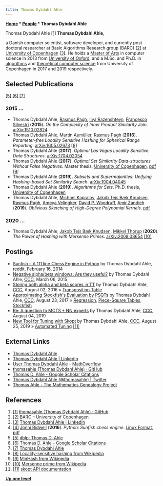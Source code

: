 ```yaml
---
title: Thomas Dybdahl Ahle
---
```

**[Home](Home "Home") \* [People](People "People") \* Thomas Dybdahl Ahle**



 [](https://github.com/thomasahle) Thomas Dybdahl Ahle <a id="cite-note-1" href="#cite-ref-1">[1]</a> 
**Thomas Dybdahl Ahle**,  

a Danish computer scientist, software developer, and currently post doctoral researcher at Basic Algorithms Research group (BARC) <a id="cite-note-2" href="#cite-ref-2">[2]</a> at [University of Copenhagen](https://en.wikipedia.org/wiki/University_of_Copenhagen) <a id="cite-note-3" href="#cite-ref-3">[3]</a>.
He holds a [Master of Arts](https://en.wikipedia.org/wiki/Master_of_Arts#Oxford.2C_Cambridge.2C_Dublin_.28conferred.2C_not_earned.29) in computer science in 2013 from [University of Oxford](https://en.wikipedia.org/wiki/University_of_Oxford), 
and a M.Sc. and Ph.D. in [algorithms](Algorithms "Algorithms") and [theoretical computer science](https://en.wikipedia.org/wiki/Theoretical_computer_science) from University of Copenhagen in 2017 and 2019 respectively. 



## Selected Publications


<a id="cite-note-5" href="#cite-ref-5">[5]</a> <a id="cite-note-6" href="#cite-ref-6">[6]</a> <a id="cite-note-7" href="#cite-ref-7">[7]</a>



### 2015 ...


* Thomas Dybdahl Ahle, [Rasmus Pagh](Mathematician#RPagh "Mathematician"), [Ilya Razenshteyn](Mathematician#IRazenshteyn "Mathematician"), [Francesco Silvestri](https://dblp.uni-trier.de/pers/hd/s/Silvestri_0001:Francesco) (**2015**). *On the Complexity of Inner Product Similarity Join*. [arXiv:1510.02824](https://arxiv.org/abs/1510.02824)
* Thomas Dybdahl Ahle, [Martin Aumüller](Mathematician#MAumueller "Mathematician"), [Rasmus Pagh](Mathematician#RPagh "Mathematician") (**2016**). *Parameter-free Locality Sensitive Hashing for Spherical Range Reporting*. [arXiv:1605.02673](https://arxiv.org/abs/1605.02673) <a id="cite-note-8" href="#cite-ref-8">[8]</a>
* Thomas Dybdahl Ahle (**2017**). *Optimal Las Vegas Locality Sensitive Data Structures*. [arXiv:1704.02054](https://arxiv.org/abs/1704.02054)
* Thomas Dybdahl Ahle (**2017**). *Optimal Set Similarity Data-structures Without False Negatives*. Master thesis, [University of Copenhagen](https://en.wikipedia.org/wiki/University_of_Copenhagen), [pdf](http://www.itu.dk/people/thdy/papers/minhash.pdf) <a id="cite-note-9" href="#cite-ref-9">[9]</a>
* Thomas Dybdahl Ahle (**2019**). *Subsets and Supermajorities: Unifying Hashing-based Set Similarity Search*. [arXiv:1904.04045](https://arxiv.org/abs/1904.04045)
* Thomas Dybdahl Ahle (**2019**). *Algorithms for Sets*. Ph.D. thesis, [University of Copenhagen](https://en.wikipedia.org/wiki/University_of_Copenhagen)
* Thomas Dybdahl Ahle, [Michael Kapralov](https://dblp.uni-trier.de/pers/hd/k/Kapralov:Michael), [Jakob Tejs Bæk Knudsen](https://dblp.uni-trier.de/pid/236/4491.html), [Rasmus Pagh](Mathematician#RPagh "Mathematician"), [Ameya Velingker](Mathematician#AVelingker "Mathematician"), [David P. Woodruff](Mathematician#DPWoodruff "Mathematician"), [Amir Zandieh](https://dblp.uni-trier.de/pers/hd/z/Zandieh:Amir) (**2019**). *Oblivious Sketching of High-Degree Polynomial Kernels*. [pdf](https://itu.dk/~thdy/papers/tensorsketch-joint.pdf)


### 2020 ...


* Thomas Dybdahl Ahle, [Jakob Tejs Bæk Knudsen](https://dblp.uni-trier.de/pid/236/4491.html), [Mikkel Thorup](Mathematician#MThorup "Mathematician") (**2020**). *The Power of Hashing with Mersenne Primes*. [arXiv:2008.08654](https://arxiv.org/abs/2008.08654) <a id="cite-note-10" href="#cite-ref-10">[10]</a>


## Postings


* [Sunfish – A 111 line Chess Engine in Python](https://www.reddit.com/r/programming/comments/1xmj1a/sunfish_a_111_line_chess_engine_in_python/) by Thomas Dybdahl Ahle, [reddit](https://en.wikipedia.org/wiki/Reddit), February 16, 2014
* [Negative alpha/beta windows: Are they useful?](http://www.talkchess.com/forum/viewtopic.php?t=55577) by Thomas Dybdahl Ahle, [CCC](CCC "CCC"), March 06, 2015
* [Storing both alpha and beta scores in TT](http://www.talkchess.com/forum/viewtopic.php?t=61015) by Thomas Dybdahl Ahle, [CCC](CCC "CCC"), August 02, 2016 » [Transposition Table](Transposition_Table "Transposition Table")
* [Approximating Stockfish's Evaluation by PSQTs](http://www.talkchess.com/forum/viewtopic.php?t=64972) by Thomas Dybdahl Ahle, [CCC](CCC "CCC"), August 23, 2017 » [Regression](Automated_Tuning#Regression "Automated Tuning"), [Piece-Square Tables](Piece-Square_Tables "Piece-Square Tables"), [Stockfish](Stockfish "Stockfish")
* [Re: A question to MCTS + NN experts](http://www.talkchess.com/forum3/viewtopic.php?f=7&t=71301&start=8) by Thomas Dybdahl Ahle, [CCC](CCC "CCC"), August 04, 2019
* [New Tool for Tuning with Skopt](http://www.talkchess.com/forum3/viewtopic.php?f=7&t=71650) by Thomas Dybdahl Ahle, [CCC](CCC "CCC"), August 25, 2019 » [Automated Tuning](Automated_Tuning "Automated Tuning") <a id="cite-note-11" href="#cite-ref-11">[11]</a>


## External Links


* [Thomas Dybdahl Ahle](http://www.itu.dk/people/thdy/)
* [Thomas Dybdahl Ahle | LinkedIn](https://dk.linkedin.com/in/thomasahle)
* [User Thomas Dybdahl Ahle](https://mathoverflow.net/users/5429/thomas-dybdahl-ahle) - [MathOverflow](https://en.wikipedia.org/wiki/MathOverflow)
* [thomasahle (Thomas Dybdahl Ahle) · GitHub](https://github.com/thomasahle)
* [Thomas D. Ahle - Google Scholar Citations](https://scholar.google.dk/citations?user=aRiVoYgAAAAJ)
* [Thomas Dybdahl Ahle (@thomasahle) | Twitter](https://twitter.com/thomasahle)
* [Thomas Ahle - The Mathematics Genealogy Project](https://www.mathgenealogy.org/id.php?id=254777)


## References


1. <a id="cite-ref-1" href="#cite-note-1">[1]</a> [thomasahle (Thomas Dybdahl Ahle) · GitHub](https://github.com/thomasahle)
2. <a id="cite-ref-2" href="#cite-note-2">[2]</a> [BARC – University of Copenhagen](https://barc.ku.dk/)
3. <a id="cite-ref-3" href="#cite-note-3">[3]</a> [Thomas Dybdahl Ahle | LinkedIn](https://dk.linkedin.com/in/thomasahle)
4. <a id="cite-ref-4" href="#cite-note-4">[4]</a> [Jonni Bidwell](https://www.techradar.com/author/jonni-bidwell) (**2016**). *Python: Sunfish chess engine*. [Linux Format](https://en.wikipedia.org/wiki/Linux_Format), [pdf](http://www.itu.dk/people/thdy/papers/sunfish.pdf)
5. <a id="cite-ref-5" href="#cite-note-5">[5]</a> [dblp: Thomas D. Ahle](https://dblp.uni-trier.de/pers/hd/a/Ahle:Thomas_D=)
6. <a id="cite-ref-6" href="#cite-note-6">[6]</a> [Thomas D. Ahle - Google Scholar Citations](https://scholar.google.dk/citations?user=aRiVoYgAAAAJ)
7. <a id="cite-ref-7" href="#cite-note-7">[7]</a> [Thomas Dybdahl Ahle](http://www.itu.dk/people/thdy/)
8. <a id="cite-ref-8" href="#cite-note-8">[8]</a> [Locality-sensitive hashing from Wikipedia](https://en.wikipedia.org/wiki/Locality-sensitive_hashing)
9. <a id="cite-ref-9" href="#cite-note-9">[9]</a> [MinHash from Wikipedia](https://en.wikipedia.org/wiki/MinHash)
10. <a id="cite-ref-10" href="#cite-note-10">[10]</a> [Mersenne prime from Wikipedia](https://en.wikipedia.org/wiki/Mersenne_prime)
11. <a id="cite-ref-11" href="#cite-note-11">[11]</a> [skopt API documentation](https://scikit-optimize.github.io/)

**[Up one level](People "People")**







 
